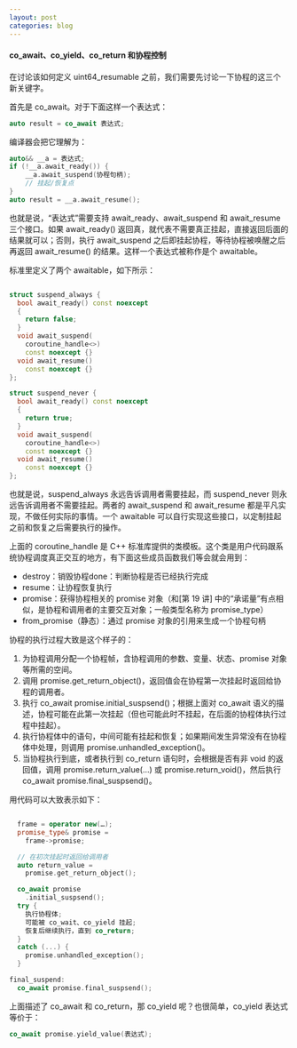 ```yaml
---
layout: post
categories: blog
---
```

#### co_await、co_yield、co_return 和协程控制

在讨论该如何定义 uint64_resumable 之前，我们需要先讨论一下协程的这三个新关键字。

首先是 co_await。对于下面这样一个表达式：

```c++
auto result = co_await 表达式;
```

编译器会把它理解为：

```c++
auto&& __a = 表达式;
if (!__a.await_ready()) {  
    __a.await_suspend(协程句柄);  
    // 挂起/恢复点
}
auto result = __a.await_resume();
```

也就是说，“表达式”需要支持 await_ready、await_suspend 和 await_resume 三个接口。如果 await_ready() 返回真，就代表不需要真正挂起，直接返回后面的结果就可以；否则，执行 await_suspend 之后即挂起协程，等待协程被唤醒之后再返回 await_resume() 的结果。这样一个表达式被称作是个 awaitable。

标准里定义了两个 awaitable，如下所示：

```c++

struct suspend_always {
  bool await_ready() const noexcept
  {
    return false;
  }
  void await_suspend(
    coroutine_handle<>)
    const noexcept {}
  void await_resume()
    const noexcept {}
};

struct suspend_never {
  bool await_ready() const noexcept
  {
    return true;
  }
  void await_suspend(
    coroutine_handle<>)
    const noexcept {}
  void await_resume()
    const noexcept {}
};
```

也就是说，suspend_always 永远告诉调用者需要挂起，而 suspend_never 则永远告诉调用者不需要挂起。两者的 await_suspend 和 await_resume 都是平凡实现，不做任何实际的事情。一个 awaitable 可以自行实现这些接口，以定制挂起之前和恢复之后需要执行的操作。

上面的 coroutine_handle 是 C++ 标准库提供的类模板。这个类是用户代码跟系统协程调度真正交互的地方，有下面这些成员函数我们等会就会用到：

- destroy：销毁协程done：判断协程是否已经执行完成
- resume：让协程恢复执行
- promise：获得协程相关的 promise 对象（和[第 19 讲] 中的“承诺量”有点相似，是协程和调用者的主要交互对象；一般类型名称为 promise_type）
- from_promise（静态）：通过 promise 对象的引用来生成一个协程句柄

协程的执行过程大致是这个样子的：

1. 为协程调用分配一个协程帧，含协程调用的参数、变量、状态、promise 对象等所需的空间。
2. 调用 promise.get_return_object()，返回值会在协程第一次挂起时返回给协程的调用者。
3. 执行 co_await promise.initial_suspsend()；根据上面对 co_await 语义的描述，协程可能在此第一次挂起（但也可能此时不挂起，在后面的协程体执行过程中挂起）。
4. 执行协程体中的语句，中间可能有挂起和恢复；如果期间发生异常没有在协程体中处理，则调用 promise.unhandled_exception()。
5. 当协程执行到底，或者执行到 co_return 语句时，会根据是否有非 void 的返回值，调用 promise.return_value(…) 或 promise.return_void()，然后执行 co_await promise.final_suspsend()。



用代码可以大致表示如下：

```c++

  frame = operator new(…);
  promise_type& promise =
    frame->promise;

  // 在初次挂起时返回给调用者
  auto return_value =
    promise.get_return_object();

  co_await promise
    .initial_suspsend();
  try {
    执行协程体;
    可能被 co_wait、co_yield 挂起;
    恢复后继续执行，直到 co_return;
  }
  catch (...) {
    promise.unhandled_exception();
  }

final_suspend:
  co_await promise.final_suspsend();
```

上面描述了 co_await 和 co_return，那 co_yield 呢？也很简单，co_yield 表达式 等价于：

```c++
co_await promise.yield_value(表达式);
```

